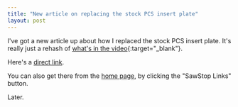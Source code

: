 ```yaml
---
title: "New article on replacing the stock PCS insert plate"
layout: post
---
```

I've got a new article up about how I replaced the stock PCS insert plate. It's really just a rehash of [what's in the video](https://youtu.be/GTVLeeUJFHI?t=529){:target="_blank"}.

Here's a [direct link](/sawstop/pcs/insert/stock/replace/).

You can also get there from the [home page](/), by clicking the "SawStop Links" button.

Later.
